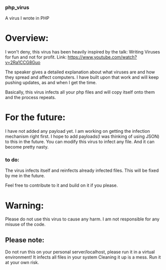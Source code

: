 ### php_virus
A virus I wrote in PHP

# Overview:

I won't deny, this virus has been heavily inspired by the talk: 
Writing Viruses for fun and not for profit.
Link: https://www.youtube.com/watch?v=2Ra1CCG8Guo

The speaker gives a detailed explanation about what viruses are and how they spread and affect computers.
I have built upon that work and will keep pushing updates, as and when I get the time. 

Basically, this virus infects all your php files and will copy itself onto them and the process repeats.

# For the future:
I have not added any payload yet. I am working on getting the infection mechanism right first. I hope to add payloads(I was thinking of using JSON) to this in the future.
You can modify this virus to infect any file. And it can become pretty nasty.

### to do:
The virus infects itself and reinfects already infected files. This will be fixed by me in the future. 

Feel free to contribute to it and build on it if you please.

# Warning:

Please do not use this virus to cause any harm. I am not responsible for any misuse of the code.

## Please note:
Do not run this on your personal server/localhost, please run it in a virtual environment! It infects all files in your system
Cleaning it up is a mess. Run it at your own risk.
